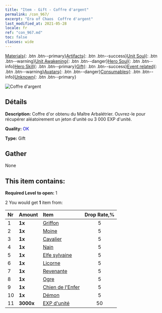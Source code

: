 ```yaml
---
title: "Item - Gift - Coffre d'argent"
permalink: /con_967/
excerpt: "Era of Chaos  Coffre d'argent"
last_modified_at: 2021-05-28
locale: fr
ref: "con_967.md"
toc: false
classes: wide
---
```

 [Materials](/ItemsFR/){: .btn .btn--primary}[Artifacts](/ItemsFR/Artifacts/){: .btn .btn--success}[Unit Soul](/ItemsFR/UnitSoul/){: .btn .btn--warning}[Unit Awakening](/ItemsFR/UnitAwakening/){: .btn .btn--danger}[Hero Soul](/ItemsFR/HeroSoul/){: .btn .btn--info}[Hero Skill](/ItemsFR/HeroSkill/){: .btn .btn--primary}[Gift](/ItemsFR/Gift/){: .btn .btn--success}[Event related](/ItemsFR/Events/){: .btn .btn--warning}[Avatars](/ItemsFR/Avatars/){: .btn .btn--danger}[Consumables](/ItemsFR/Consumables/){: .btn .btn--info}[Unknown](/ItemsFR/Unknown/){: .btn .btn--primary}

 ![Coffre d'argent](/images/t/i_50002.png)

## Détails
 **Description:** Coffre d'or obtenu du Maître Arbalétrier. Ouvrez-le pour récupérer aléatoirement un jeton d'unité ou 3 000 EXP d'unité.

 **Quality:** <span style="color: #0000CD">OK</span>

 **Type:** Gift

## Gather

  None

## This item contains:

 **Required Level to open:** 1

 2 You would get **1** item  from:

  | Nr | Amount |     Item    | Drop Rate,% |
  |:---|:-------|:------------|:---------:|
  | 1 |  **1x** | [Griffon](/ItemsFR/unt_192/) | 5 | 
  | 2 |  **1x** | [Moine](/ItemsFR/unt_194/) | 5 | 
  | 3 |  **1x** | [Cavalier ](/ItemsFR/unt_195/) | 5 | 
  | 4 |  **1x** | [Nain](/ItemsFR/unt_200/) | 5 | 
  | 5 |  **1x** | [Elfe sylvaine](/ItemsFR/unt_201/) | 5 | 
  | 6 |  **1x** | [Licorne](/ItemsFR/unt_204/) | 5 | 
  | 7 |  **1x** | [Revenante](/ItemsFR/unt_210/) | 5 | 
  | 8 |  **1x** | [Ogre](/ItemsFR/unt_220/) | 5 | 
  | 9 |  **1x** | [Chien de l'Enfer](/ItemsFR/unt_228/) | 5 | 
  | 10 |  **1x** | [Démon](/ItemsFR/unt_229/) | 5 | 
  | 11 |  **3000x** | [EXP d'unité](/ItemsFR/con_902/) | 50 | 
